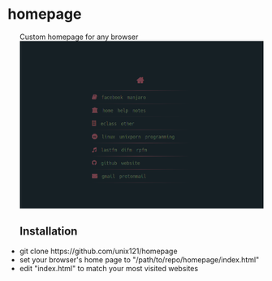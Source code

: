 <h1> homepage </h1>
<main>

<ul>Custom homepage for any browser
<img src="screenshot/homepage_screenshot.png">
</ul>

<ul>
<h2>Installation</h2>
<li>git clone https://github.com/unix121/homepage</li>
<li>set your browser's home page to "/path/to/repo/homepage/index.html"</li>
<li>edit "index.html" to match your most visited websites</li>
</ul>
</main>
